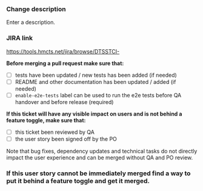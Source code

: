 ### Change description

Enter a description.

### JIRA link

https://tools.hmcts.net/jira/browse/DTSSTCI-

**Before merging a pull request make sure that:**

- [ ] tests have been updated / new tests has been added (if needed)
- [ ] README and other documentation has been updated / added (if needed)
- [ ] `enable-e2e-tests` label can be used to run the e2e tests before QA handover and before release (required)

**If this ticket will have any visible impact on users and is not behind a feature toggle, make sure that:**

- [ ] this ticket been reviewed by QA
- [ ] the user story been signed off by the PO

Note that bug fixes, dependency updates and technical tasks do not directly impact the user experience and can be merged without QA and PO review.

### If this user story cannot be immediately merged find a way to put it behind a feature toggle and get it merged.
